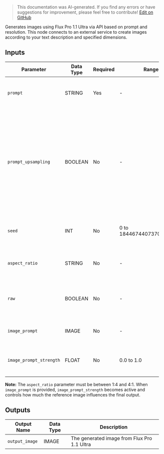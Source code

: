 > This documentation was AI-generated. If you find any errors or have suggestions for improvement, please feel free to contribute! [Edit on GitHub](https://github.com/Comfy-Org/embedded-docs/blob/main/comfyui_embedded_docs/docs/FluxProUltraImageNode/en.md)

Generates images using Flux Pro 1.1 Ultra via API based on prompt and resolution. This node connects to an external service to create images according to your text description and specified dimensions.

## Inputs

| Parameter | Data Type | Required | Range | Description |
|-----------|-----------|----------|-------|-------------|
| `prompt` | STRING | Yes | - | Prompt for the image generation (default: empty string) |
| `prompt_upsampling` | BOOLEAN | No | - | Whether to perform upsampling on the prompt. If active, automatically modifies the prompt for more creative generation, but results are nondeterministic (same seed will not produce exactly the same result). (default: False) |
| `seed` | INT | No | 0 to 18446744073709551615 | The random seed used for creating the noise. (default: 0) |
| `aspect_ratio` | STRING | No | - | Aspect ratio of image; must be between 1:4 and 4:1. (default: "16:9") |
| `raw` | BOOLEAN | No | - | When True, generate less processed, more natural-looking images. (default: False) |
| `image_prompt` | IMAGE | No | - | Optional reference image to guide generation |
| `image_prompt_strength` | FLOAT | No | 0.0 to 1.0 | Blend between the prompt and the image prompt. (default: 0.1) |

**Note:** The `aspect_ratio` parameter must be between 1:4 and 4:1. When `image_prompt` is provided, `image_prompt_strength` becomes active and controls how much the reference image influences the final output.

## Outputs

| Output Name | Data Type | Description |
|-------------|-----------|-------------|
| `output_image` | IMAGE | The generated image from Flux Pro 1.1 Ultra |
